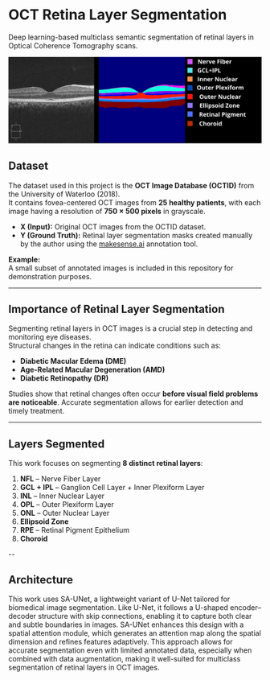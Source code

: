 # OCT Retina Layer Segmentation

Deep learning-based multiclass semantic segmentation of retinal layers in Optical Coherence Tomography scans.

<img src="images/oct_layers.png">


## Dataset
The dataset used in this project is the **OCT Image Database (OCTID)** from the University of Waterloo (2018).  
It contains fovea-centered OCT images from **25 healthy patients**, with each image having a resolution of **750 × 500 pixels** in grayscale.

- **X (Input):** Original OCT images from the OCTID dataset.  
- **Y (Ground Truth):** Retinal layer segmentation masks created manually by the author using the [makesense.ai](https://www.makesense.ai) annotation tool.

**Example:**  
A small subset of annotated images is included in this repository for demonstration purposes.

---

## Importance of Retinal Layer Segmentation
Segmenting retinal layers in OCT images is a crucial step in detecting and monitoring eye diseases.  
Structural changes in the retina can indicate conditions such as:

- **Diabetic Macular Edema (DME)**
- **Age-Related Macular Degeneration (AMD)**
- **Diabetic Retinopathy (DR)**

Studies show that retinal changes often occur **before visual field problems are noticeable**. Accurate segmentation allows for earlier detection and timely treatment.

---

## Layers Segmented
This work focuses on segmenting **8 distinct retinal layers**:

1. **NFL** – Nerve Fiber Layer  
2. **GCL + IPL** – Ganglion Cell Layer + Inner Plexiform Layer  
3. **INL** – Inner Nuclear Layer  
4. **OPL** – Outer Plexiform Layer  
5. **ONL** – Outer Nuclear Layer  
6. **Ellipsoid Zone**  
7. **RPE** – Retinal Pigment Epithelium  
8. **Choroid**

--

## Architecture

This work uses SA-UNet, a lightweight variant of U-Net tailored for biomedical image segmentation. Like U-Net, it follows a U-shaped encoder–decoder structure with skip connections, enabling it to capture both clear and subtle boundaries in images. SA-UNet enhances this design with a spatial attention module, which generates an attention map along the spatial dimension and refines features adaptively. This approach allows for accurate segmentation even with limited annotated data, especially when combined with data augmentation, making it well-suited for multiclass segmentation of retinal layers in OCT images.
